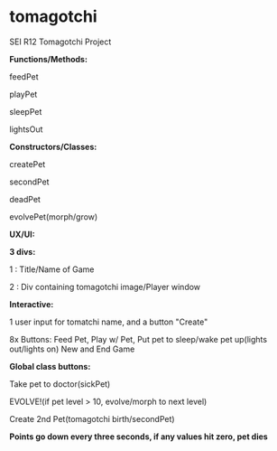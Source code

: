 # tomagotchi
SEI R12 Tomagotchi Project



<b>Functions/Methods:</b>

feedPet

playPet

sleepPet

lightsOut


<b>Constructors/Classes:</b>

createPet

secondPet

deadPet

evolvePet(morph/grow)


<b>UX/UI:</b>

<b>3 divs:</b>

1 : Title/Name of Game

2 : Div containing tomagotchi image/Player window


<b>Interactive:</b>

1 user input for tomatchi name, and a button "Create"

8x Buttons: Feed Pet, Play w/ Pet, Put pet to sleep/wake pet up(lights out/lights on)
New and End Game

<b>Global class buttons:</b>

Take pet to doctor(sickPet)

EVOLVE!(if pet level > 10, evolve/morph to next level)

Create 2nd Pet(tomagotchi birth/secondPet)

<b>Points go down every three seconds, if any values hit zero, pet dies</b>

